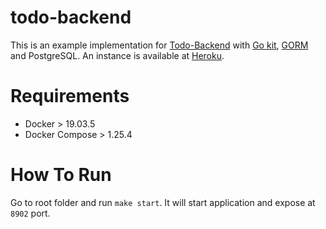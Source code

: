 # todo-backend

This is an example implementation for [Todo-Backend](https://www.todobackend.com) with [Go kit](https://github.com/go-kit/kit), [GORM](https://gorm.io/) and PostgreSQL.
An instance is available at [Heroku](https://todo-backend-gokit-postgresql.herokuapp.com/todos).

Requirements
====
* Docker > 19.03.5
* Docker Compose > 1.25.4

How To Run
====
Go to root folder and run `make start`. It will start application and expose at `8902` port.
